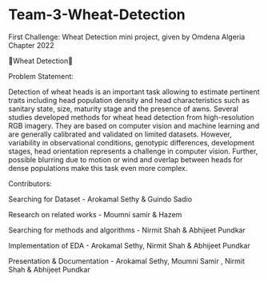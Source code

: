 # Team-3-Wheat-Detection
First Challenge: Wheat Detection mini project, given by Omdena Algeria Chapter 2022 

🌾Wheat Detection🌾

Problem Statement:

Detection of wheat heads is an important task allowing to estimate pertinent traits including head population density and head characteristics such as sanitary state, size, maturity stage and the presence of awns. Several studies developed methods for wheat head detection from high-resolution RGB imagery. They are based on computer vision and machine learning and are generally calibrated and validated on limited datasets. However, variability in observational conditions, genotypic differences, development stages, head orientation represents a challenge in computer vision. Further, possible blurring due to motion or wind and overlap between heads for dense populations make this task even more complex.







Contributors: 

Searching for Dataset - Arokamal Sethy & Guindo Sadio

Research on related works - Moumni samir & Hazem

Searching for methods and algorithms - Nirmit Shah & Abhijeet Pundkar

Implementation of EDA - Arokamal Sethy, Nirmit Shah & Abhijeet Pundkar

Presentation & Documentation - Arokamal Sethy, Moumni Samir , Nirmit
Shah & Abhijeet Pundkar
